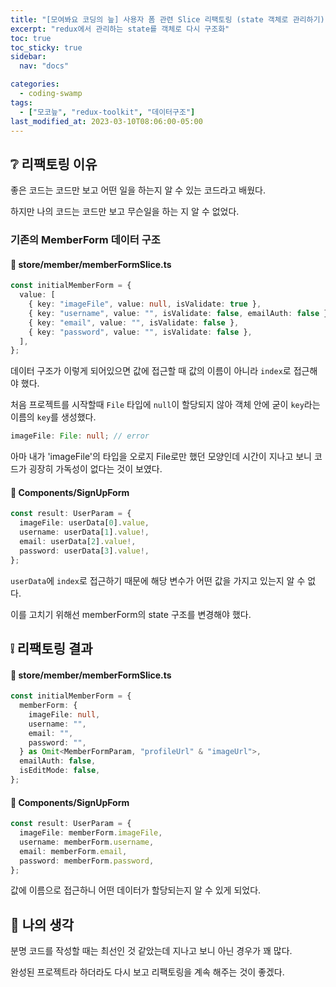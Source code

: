 ```yaml
---
title: "[모여봐요 코딩의 늪] 사용자 폼 관련 Slice 리팩토링 (state 객체로 관리하기)"
excerpt: "redux에서 관리하는 state를 객체로 다시 구조화"
toc: true
toc_sticky: true
sidebar:
  nav: "docs"

categories:
  - coding-swamp
tags:
  - ["모코늪", "redux-toolkit", "데이터구조"]
last_modified_at: 2023-03-10T08:06:00-05:00
---
```


## ❔ 리팩토링 이유

좋은 코드는 코드만 보고 어떤 일을 하는지 알 수 있는 코드라고 배웠다.

하지만 나의 코드는 코드만 보고 무슨일을 하는 지 알 수 없었다.

### 기존의 MemberForm 데이터 구조

#### 💾 store/member/memberFormSlice.ts

```ts
const initialMemberForm = {
  value: [
    { key: "imageFile", value: null, isValidate: true },
    { key: "username", value: "", isValidate: false, emailAuth: false },
    { key: "email", value: "", isValidate: false },
    { key: "password", value: "", isValidate: false },
  ],
};
```

데이터 구조가 이렇게 되어있으면 값에 접근할 때 값의 이름이 아니라 `index`로 접근해야 했다.

처음 프로젝트를 시작할때 `File` 타입에 `null`이 할당되지 않아 객체 안에 굳이 `key`라는 이름의 `key`를 생성했다.

```ts
imageFile: File: null; // error
```

아마 내가 'imageFile'의 타입을 오로지 File로만 했던 모양인데 시간이 지나고 보니 코드가 굉장히 가독성이 없다는 것이 보였다.

#### 💾 Components/SignUpForm

```ts
const result: UserParam = {
  imageFile: userData[0].value,
  username: userData[1].value!,
  email: userData[2].value!,
  password: userData[3].value!,
};
```

`userData`에 `index`로 접근하기 때문에 해당 변수가 어떤 값을 가지고 있는지 알 수 없다.

이를 고치기 위해선 memberForm의 state 구조를 변경해야 했다.

## ❕ 리팩토링 결과

#### 💾 store/member/memberFormSlice.ts

```ts
const initialMemberForm = {
  memberForm: {
    imageFile: null,
    username: "",
    email: "",
    password: "",
  } as Omit<MemberFormParam, "profileUrl" & "imageUrl">,
  emailAuth: false,
  isEditMode: false,
};
```

#### 💾 Components/SignUpForm

```ts
const result: UserParam = {
  imageFile: memberForm.imageFile,
  username: memberForm.username,
  email: memberForm.email,
  password: memberForm.password,
};
```

값에 이름으로 접근하니 어떤 데이터가 할당되는지 알 수 있게 되었다.

## 💬 나의 생각

분명 코드를 작성할 때는 최선인 것 같았는데 지나고 보니 아닌 경우가 꽤 많다.

완성된 프로젝트라 하더라도 다시 보고 리팩토링을 계속 해주는 것이 좋겠다.
